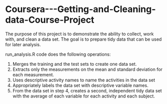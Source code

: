 # Coursera---Getting-and-Cleaning-data-Course-Project
The purpose of this project is to demonstrate the ability to collect, work with, and clean a data set. The goal is to prepare tidy data that can be used for later analysis.  

run_analysis.R code does the following operations:
1) Merges the training and the test sets to create one data set.
2) Extracts only the measurements on the mean and standard deviation for each measurement.
3) Uses descriptive activity names to name the activities in the data set
4) Appropriately labels the data set with descriptive variable names.
5) From the data set in step 4, creates a second, independent tidy data set with the average of each variable for each activity and each subject.
